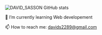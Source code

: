![DAVID_SASSON GitHub stats](https://github-readme-stats.vercel.app/api?username=DavidSasson22&show_icons=true&theme=tokyonight)

🌱 I’m currently learning Web developement

📫 How to reach me: davids2289@gmail.com
<!--
**DavidSasson22/DavidSasson22** is a ✨ _special_ ✨ repository because its `README.md` (this file) appears on your GitHub profile.

Here are some ideas to get you started:

- 🔭 I’m currently working on Appleseeds academy
- 🌱 I’m currently learning Web developement
- 👯 I’m looking to collaborate on ...
- 🤔 I’m looking for help with ...
- 💬 Ask me about ...
- 📫 How to reach me: ...
- 😄 Pronouns: ...
- ⚡ Fun fact: ...
-->
